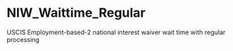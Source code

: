 # NIW_Waittime_Regular
USCIS Employment-based-2 national interest waiver wait time with regular processing
